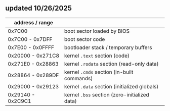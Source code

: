## updated 10/26/2025

| address / range   |                                               |
| ----------------- | --------------------------------------------- |
| 0x7C00            | boot sector loaded by BIOS                    |
| 0x7C00 - 0x7DFF   | boot sector code                              |
| 0x7E00 - 0x0FFFF  | bootloader stack / temporary buffers          |
| 0x20000 - 0x271C8 | kernel `.text` section (code)                 |
| 0x271E0 - 0x28863 | kernel `.rodata` section (read-only data)     |
| 0x28864 - 0x289DF | kernel `.cmds` section (in-built commands)    |
| 0x29000 - 0x29123 | kernel `.data` section (initialized globals)  |
| 0x29140 - 0x2C9C1 | kernel `.bss` section (zero-initialized data) |
